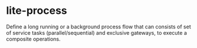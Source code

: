 # lite-process
Define a long running or a background process flow that can consists of set of service tasks (parallel/sequential) and exclusive gateways, to execute a composite operations.
